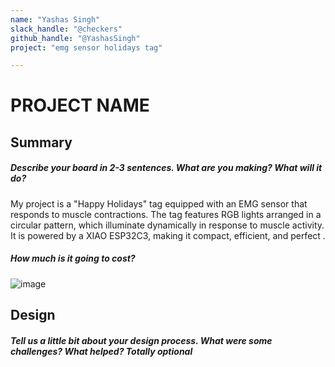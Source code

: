 ```yaml
---
name: "Yashas Singh"
slack_handle: "@checkers"
github_handle: "@YashasSingh"
project: "emg sensor holidays tag"

---
```


# PROJECT NAME
## Summary
##### Describe your board in 2-3 sentences. What are you making? What will it do?
My project is a "Happy Holidays" tag equipped with an EMG sensor that responds to muscle contractions. The tag features RGB lights arranged in a circular pattern, which illuminate dynamically in response to muscle activity. It is powered by a XIAO ESP32C3, making it compact, efficient, and perfect .
##### How much is it going to cost?
![image](https://github.com/user-attachments/assets/67fa1afb-8e66-4c33-aa75-989fe8f2d8bf)

## Design
##### Tell us a little bit about your design process. What were some challenges? What helped? ***Totally optional***
